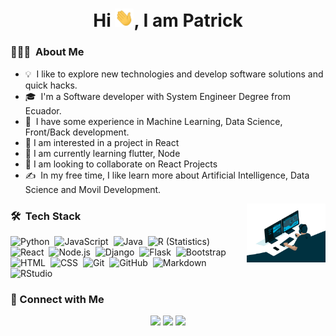 <h1 align="center">Hi <img src="https://raw.githubusercontent.com/ABSphreak/ABSphreak/master/gifs/Hi.gif" width="30px">, I am Patrick </h1>

### 👨🏻‍💻 &nbsp;About Me

- 💡 &nbsp;I like to explore new technologies and develop software solutions and quick hacks.
- 🎓 &nbsp;I'm a Software developer with System Engineer Degree from Ecuador.
- 🌱 &nbsp;I have some experience in Machine Learning, Data Science, Front/Back development.
- 👀 I am interested in a project in React
- 🌱 I am currently learning flutter, Node
- 💞️ I am looking to collaborate on React Projects
- ✍️ &nbsp;In my free time, I like learn more about Artificial Intelligence, Data Science and Movil Development.

<img alt="Night Coding" src="./programmer.gif" align="right" width="25%" height="40%"/>

### 🛠 &nbsp;Tech Stack
![Python](https://img.shields.io/badge/-Python-05122A?style=flat&logo=python)&nbsp;
![JavaScript](https://img.shields.io/badge/-JavaScript-05122A?style=flat&logo=javascript)&nbsp;
![Java](https://img.shields.io/badge/-Java-05122A?style=flat&logo=Java&logoColor=FFA518)&nbsp;
![R (Statistics)](https://img.shields.io/badge/-R-05122A?style=flat&logo=R&logoColor=276DC3)\
![React](https://img.shields.io/badge/-React-05122A?style=flat&logo=react)&nbsp;
![Node.js](https://img.shields.io/badge/-Node.js-05122A?style=flat&logo=node.js)&nbsp;
![Django](https://img.shields.io/badge/-Django-05122A?style=flat&logo=django&logoColor=092E20)&nbsp;
![Flask](https://img.shields.io/badge/-Flask-05122A?style=flat&logo=flask)&nbsp;
![Bootstrap](https://img.shields.io/badge/-Bootstrap-05122A?style=flat&logo=bootstrap&logoColor=563D7C)\
![HTML](https://img.shields.io/badge/-HTML-05122A?style=flat&logo=HTML5)&nbsp;
![CSS](https://img.shields.io/badge/-CSS-05122A?style=flat&logo=CSS3&logoColor=1572B6)&nbsp;
![Git](https://img.shields.io/badge/-Git-05122A?style=flat&logo=git)&nbsp;
![GitHub](https://img.shields.io/badge/-GitHub-05122A?style=flat&logo=github)&nbsp;
![Markdown](https://img.shields.io/badge/-Markdown-05122A?style=flat&logo=markdown)\
![RStudio](https://img.shields.io/badge/-RStudio-05122A?style=flat&logo=rstudio)&nbsp;

### 🤝 Connect with Me

<p align="center">
<a href="https://www.linkedin.com/in/patricio-fajardo96/"><img src="https://img.shields.io/badge/-Patricio%20Fajardo-0077B5?style=flat&logo=Linkedin&logoColor=white"/></a>
<a href="mailto:apatricio.fajardoc@gmail.com"><img src="https://img.shields.io/badge/-apatricio.fajardoc@gmail.com-D14836?style=flat&logo=Gmail&logoColor=white"/></a>
<a href="https://www.appatrick.com"><img src="https://img.shields.io/badge/-appatrick.com-3423A6?style=flat&logo=Google-Chrome&logoColor=white"/></a>
</p>

